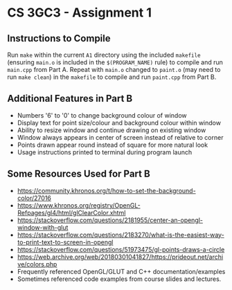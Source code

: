 # CS 3GC3 - Assignment 1

## Instructions to Compile

Run `make` within the current `A1` directory using the included `makefile` (ensuring `main.o` is included in the `$(PROGRAM_NAME)` rule) to compile and run `main.cpp` from Part A. Repeat with `main.o` changed to `paint.o` (may need to run `make clean`) in the `makefile` to compile and run `paint.cpp` from Part B.

## Additional Features in Part B

- Numbers '6' to '0' to change background colour of window
- Display text for point size/colour and background colour within window
- Ability to resize window and continue drawing on existing window
- Window always appears in center of screen instead of relative to corner
- Points drawn appear round instead of square for more natural look
- Usage instructions printed to terminal during program launch

## Some Resources Used for Part B

- https://community.khronos.org/t/how-to-set-the-background-color/27016
- https://www.khronos.org/registry/OpenGL-Refpages/gl4/html/glClearColor.xhtml
- https://stackoverflow.com/questions/2181955/center-an-opengl-window-with-glut
- https://stackoverflow.com/questions/2183270/what-is-the-easiest-way-to-print-text-to-screen-in-opengl
- https://stackoverflow.com/questions/51973475/gl-points-draws-a-circle
- https://web.archive.org/web/20180301041827/https://prideout.net/archive/colors.php
- Frequently referenced OpenGL/GLUT and C++ documentation/examples
- Sometimes referenced code examples from course slides and lectures.
